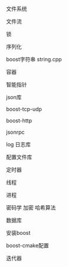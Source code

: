 文件系统

文件流

锁

序列化

boost字符串  string.cpp
 
容器

智能指针

json库

boost-tcp-udp

boost-http

jsonrpc

log 日志库

配置文件库

定时器

线程

进程

密码学 加密 哈希算法

数据库

安装boost

boost-cmake配置

迭代器

